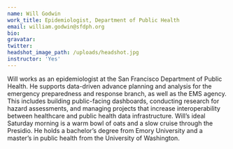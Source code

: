 ```yaml
---
name: Will Godwin
work_title: Epidemiologist, Department of Public Health
email: william.godwin@sfdph.org
bio:
gravatar:
twitter:
headshot_image_path: /uploads/headshot.jpg
instructor: 'Yes'
---
```

Will works as an epidemiologist at the San Francisco Department of Public Health. He supports data-driven advance planning and analysis for the emergency preparedness and response branch, as well as the EMS agency. This includes building public-facing dashboards, conducting research for hazard assessments, and managing projects that increase interoperability between healthcare and public health data infrastructure. Will’s ideal Saturday morning is a warm bowl of oats and a slow cruise through the Presidio. He holds a bachelor’s degree from Emory University and a master’s in public health from the University of Washington.
